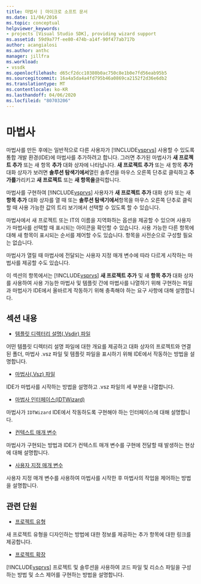 ```yaml
---
title: 마법사 | 마이크로 소프트 문서
ms.date: 11/04/2016
ms.topic: conceptual
helpviewer_keywords:
- projects [Visual Studio SDK], providing wizard support
ms.assetid: 59d9a77f-ee80-474b-a14f-90f477ab717b
author: acangialosi
ms.author: anthc
manager: jillfra
ms.workload:
- vssdk
ms.openlocfilehash: d65cf2dcc10380b0ac750c8e1b0e7fd56eab95b5
ms.sourcegitcommit: 16a4a5da4a4fd795b46a0869ca2152f2d36e6db2
ms.translationtype: MT
ms.contentlocale: ko-KR
ms.lasthandoff: 04/06/2020
ms.locfileid: "80703206"
---
```

# <a name="wizards"></a>마법사
마법사를 만든 후에는 일반적으로 다른 사용자가 [!INCLUDE[vsprvs](../../code-quality/includes/vsprvs_md.md)] 사용할 수 있도록 통합 개발 환경(IDE)에 마법사를 추가하려고 합니다. 그러면 추가된 마법사가 **새 프로젝트 추가** 또는 새 항목 **추가** 대화 상자에 나타납니다. **새 프로젝트 추가** 또는 새 항목 **추가** 대화 상자가 보려면 **솔루션 탐색기에서**열린 솔루션을 마우스 오른쪽 단추로 클릭하고 **추가를**가리키고 **새 프로젝트** 또는 **새 항목을**클릭합니다.

 마법사를 구현하여 [!INCLUDE[vsprvs](../../code-quality/includes/vsprvs_md.md)] 사용자가 **새 프로젝트 추가** 대화 상자 또는 새 **항목 추가** 대화 상자를 열 때 또는 **솔루션 탐색기에서**항목을 마우스 오른쪽 단추로 클릭할 때 사용 가능한 값의 트리 보기에서 선택할 수 있도록 할 수 있습니다.

 마법사에서 새 프로젝트 또는 IT의 이름을 지역화하는 옵션을 제공할 수 있으며 사용자가 마법사를 선택할 때 표시되는 아이콘을 확인할 수 있습니다. 사용 가능한 다른 항목에 대해 새 항목이 표시되는 순서를 제어할 수도 있습니다. 항목을 사전순으로 구성할 필요는 없습니다.

 마법사가 열릴 때 마법사에 전달되는 사용자 지정 매개 변수에 따라 다르게 시작하는 마법사를 제공할 수도 있습니다.

 이 섹션의 항목에서는 [!INCLUDE[vsprvs](../../code-quality/includes/vsprvs_md.md)] **새 프로젝트 추가** 및 새 **항목 추가** 대화 상자를 사용하여 사용 가능한 마법사 및 템플릿 간에 마법사를 나열하기 위해 구현하는 파일과 마법사가 IDE에서 올바르게 작동하기 위해 충족해야 하는 요구 사항에 대해 설명합니다.

## <a name="in-this-section"></a>섹션 내용
- [템플릿 디렉터리 설명(.Vsdir) 파일](../../extensibility/internals/template-directory-description-dot-vsdir-files.md)

 어떤 템플릿 디렉터리 설명 파일에 대한 개요를 제공하고 대화 상자의 프로젝트와 연결된 폴더, 마법사 .vsz 파일 및 템플릿 파일을 표시하기 위해 IDE에서 작동하는 방법을 설명합니다.

- [마법사(.Vsz) 파일](../../extensibility/internals/wizard-dot-vsz-file.md)

 IDE가 마법사를 시작하는 방법을 설명하고 .vsz 파일의 세 부분을 나열합니다.

- [마법사 인터페이스(IDTWizard)](../../extensibility/internals/wizard-interface-idtwizard.md)

 마법사가 `IDTWizard` IDE에서 작동하도록 구현해야 하는 인터페이스에 대해 설명합니다.

- [컨텍스트 매개 변수](../../extensibility/internals/context-parameters.md)

 마법사가 구현되는 방법과 IDE가 컨텍스트 매개 변수를 구현에 전달할 때 발생하는 현상에 대해 설명합니다.

- [사용자 지정 매개 변수](../../extensibility/internals/custom-parameters.md)

 사용자 지정 매개 변수를 사용하여 마법사를 시작한 후 마법사의 작업을 제어하는 방법을 설명합니다.

## <a name="related-sections"></a>관련 단원
- [프로젝트 유형](../../extensibility/internals/project-types.md)

 새 프로젝트 유형을 디자인하는 방법에 대한 정보를 제공하는 추가 항목에 대한 링크를 제공합니다.

- [프로젝트 확장](../../extensibility/extending-projects.md)

 [!INCLUDE[vsprvs](../../code-quality/includes/vsprvs_md.md)] 프로젝트 및 솔루션을 사용하여 코드 파일 및 리소스 파일을 구성하는 방법 및 소스 제어를 구현하는 방법을 설명합니다.
